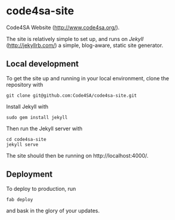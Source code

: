 code4sa-site
============


Code4SA Website (http://www.code4sa.org/).

The site is relatively simple to set up, and runs on *Jekyll* (http://jekyllrb.com/) a simple, blog-aware, static site generator.

Local development
-----------------

To get the site up and running in your local environment, clone the repository with

    git clone git@github.com:Code4SA/code4sa-site.git

Install Jekyll with

    sudo gem install jekyll

Then run the Jekyll server with

    cd code4sa-site
    jekyll serve

The site should then be running on http://localhost:4000/.

Deployment
----------

To deploy to production, run

    fab deploy

and bask in the glory of your updates.
